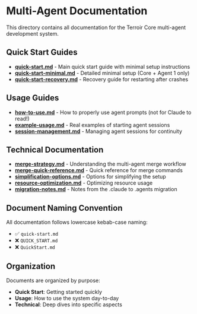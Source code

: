 # Multi-Agent Documentation

This directory contains all documentation for the Terroir Core multi-agent development system.

## Quick Start Guides

- **[quick-start.md](quick-start.md)** - Main quick start guide with minimal setup instructions
- **[quick-start-minimal.md](quick-start-minimal.md)** - Detailed minimal setup (Core + Agent 1 only)
- **[quick-start-recovery.md](quick-start-recovery.md)** - Recovery guide for restarting after crashes

## Usage Guides

- **[how-to-use.md](how-to-use.md)** - How to properly use agent prompts (not for Claude to read!)
- **[example-usage.md](example-usage.md)** - Real examples of starting agent sessions
- **[session-management.md](session-management.md)** - Managing agent sessions for continuity

## Technical Documentation

- **[merge-strategy.md](merge-strategy.md)** - Understanding the multi-agent merge workflow
- **[merge-quick-reference.md](merge-quick-reference.md)** - Quick reference for merge commands
- **[simplification-options.md](simplification-options.md)** - Options for simplifying the setup
- **[resource-optimization.md](resource-optimization.md)** - Optimizing resource usage
- **[migration-notes.md](migration-notes.md)** - Notes from the .claude to .agents migration

## Document Naming Convention

All documentation follows lowercase kebab-case naming:
- ✅ `quick-start.md`
- ❌ `QUICK_START.md`
- ❌ `QuickStart.md`

## Organization

Documents are organized by purpose:
- **Quick Start**: Getting started quickly
- **Usage**: How to use the system day-to-day
- **Technical**: Deep dives into specific aspects